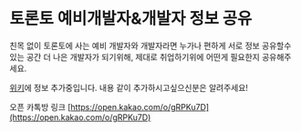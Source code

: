 # 토론토 예비개발자&개발자 정보 공유

친목 없이 토론토에 사는 예비 개발자와 개발자라면 누가나 편하게 서로 정보 공유할수있는 공간
더 나은 개발자가 되기위해, 제대로 취업하기위에 어떤게 필요한지 공유해주세요. 

[위키](https://github.com/kordevs/main/wiki)에 정보 추가중입니다.
내용 같이 추가하시고싶으신분은 알려주세요!

오픈 카톡방 링크
[https://open.kakao.com/o/gRPKu7D](https://open.kakao.com/o/gRPKu7D)
